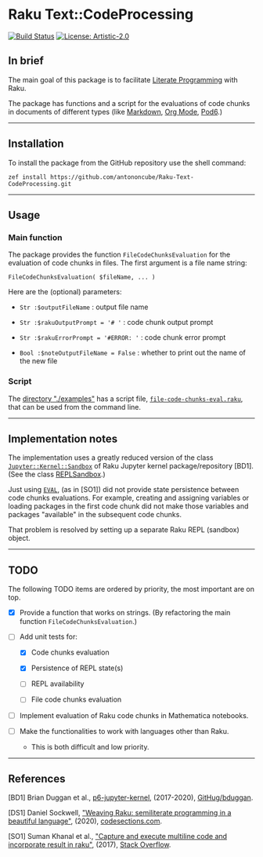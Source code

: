 # Raku Text::CodeProcessing

[![Build Status](https://travis-ci.com/antononcube/Raku-Text-CodeProcessing.svg?branch=main)](https://travis-ci.com/antononcube/Raku-Text-CodeProcessing)
[![License: Artistic-2.0](https://img.shields.io/badge/License-Artistic%202.0-0298c3.svg)](https://opensource.org/licenses/Artistic-2.0)

## In brief

The main goal of this package is to facilitate 
[Literate Programming](https://en.wikipedia.org/wiki/Literate_programming)
with Raku.

The package has functions and a script for the evaluations of
code chunks in documents of different types (like 
[Markdown](https://daringfireball.net/projects/markdown/), 
[Org Mode](https://orgmode.org), 
[Pod6](https://docs.raku.org/language/pod).)

------

## Installation 


To install the package from the GitHub repository use the shell command:

```
zef install https://github.com/antononcube/Raku-Text-CodeProcessing.git
```

------

## Usage

### Main function

The package provides the function `FileCodeChunksEvaluation` for the 
evaluation of code chunks in files. The first argument is a file name string:

```perl6
FileCodeChunksEvaluation( $fileName, ... )
```
Here are the (optional) parameters:

- `Str :$outputFileName` : output file name
  
- `Str :$rakuOutputPrompt = '# '` : code chunk output prompt

- `Str :$rakuErrorPrompt = '#ERROR: '` : code chunk error prompt

- `Bool :$noteOutputFileName = False` : whether to print out the name of the new file

### Script

The [directory "./examples"](./examples) has a script file, 
[`file-code-chunks-eval.raku`](./examples/file-code-chunks-eval.raku),
that can be used from the command line. 

------

## Implementation notes

The implementation uses a greatly reduced version of the class
[`Jupyter::Kernel::Sandbox`](https://github.com/bduggan/p6-jupyter-kernel/blob/master/lib/Jupyter/Kernel/Sandbox.rakumod)
of Raku Jupyter kernel package/repository [BD1].
(See the class [REPLSandbox](./lib/Text/CodeProcessing/REPLSandbox.rakumod).)

Just using 
[`EVAL`](https://docs.raku.org/routine/EVAL), 
(as in [SO1]) did not provide state persistence between code chunks evaluations.
For example, creating and assigning variables or loading packages in the first code chunk
did not make those variables and packages "available" in the subsequent code chunks.

That problem is resolved by setting up a separate Raku REPL (sandbox) object. 

-----

## TODO

The following TODO items are ordered by priority, the most important are on top. 
 
- [X] Provide a function that works on strings.
  (By refactoring the main function `FileCodeChunksEvaluation`.)
    
- [ ] Add unit tests for:

  - [X] Code chunks evaluation
      
  - [X] Persistence of REPL state(s)
  
  - [ ] REPL availability
    
  - [ ] File code chunks evaluation 
    
- [ ] Implement evaluation of Raku code chunks in Mathematica notebooks.

- [ ] Make the functionalities to work with languages other than Raku.
  - This is both difficult and low priority.

-----

## References

[BD1] Brian Duggan et al.,
[p6-jupyter-kernel](https://github.com/bduggan/p6-jupyter-kernel),
(2017-2020),
[GitHug/bduggan](https://github.com/bduggan).

[DS1] Daniel Sockwell,
["Weaving Raku: semiliterate programming in a beautiful language"](https://www.codesections.com/blog/weaving-raku/),
(2020),
[codesections.com](https://www.codesections.com).

[SO1] Suman Khanal et al.,
["Capture and execute multiline code and incorporate result in raku"](https://stackoverflow.com/q/57127263),
(2017),
[Stack Overflow](https://stackoverflow.com).